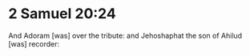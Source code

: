 # 2 Samuel 20:24

And Adoram [was] over the tribute: and Jehoshaphat the son of Ahilud [was] recorder: